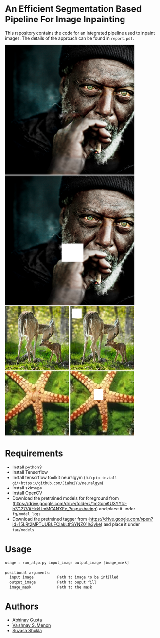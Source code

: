 # An Efficient Segmentation Based Pipeline For Image Inpainting

This repository contains the code for an integrated pipeline used to inpaint images. The details of the approach can be found in `report.pdf`.

<img src="tests/fin2-fin.png" width="425"/> <img src="tests/fin2.png" width="425"/>
<img src="tests/test5-fin.png" width="210"/> <img src="tests/test5.jpg" width="210"/>
<img src="tests/test6-fin.png" width="210"/> <img src="tests/test6.jpg" width="210"/>

# Requirements
* Install python3
* Install Tensorflow
* Install tensorflow toolkit neuralgym (run `pip install git+https://github.com/JiahuiYu/neuralgym`)
* Install skimage
* Install OpenCV
* Download the pretrained models for foreground from (https://drive.google.com/drive/folders/1mGomKU3YYtx-b3G27VAHekUmMCANXFx_?usp=sharing) and place it under `fg/model_logs`
* Download the pretrained tagger from (https://drive.google.com/open?id=15LRt2MPTUUBUFCIakLthSYNZ01Ie3yke) and place it under `tag/models`

# Usage
````
usage : run_algo.py input_image output_image [image_mask]

positional arguments:
  input image           Path to image to be infilled
  output_image          Path to ouput fill
  image_mask            Path to the mask
````

# Authors
* [Abhinav Gupta](https://github.com/abhigupta768)
* [Vaishnav S. Menon](https://github.com/vaishnavsm)
* [Suyash Shukla](https://github.com/GoCode47)
